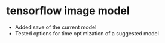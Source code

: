 # tensorflow image model

- Added save of the current model
- Tested options for time optimization of a suggested model

